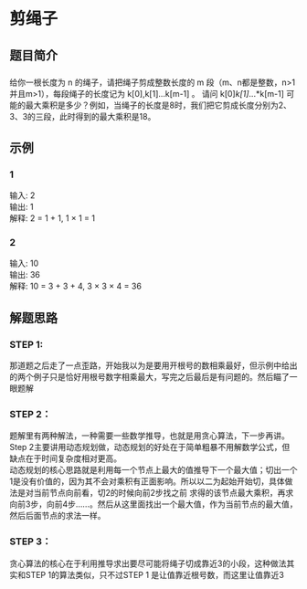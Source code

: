 # 剪绳子
## 题目简介  
###  
给你一根长度为 n 的绳子，请把绳子剪成整数长度的 m 段（m、n都是整数，n>1并且m>1），每段绳子的长度记为 k[0],k[1]...k[m-1] 。
请问 k[0]*k[1]*...*k[m-1] 可能的最大乘积是多少？例如，当绳子的长度是8时，我们把它剪成长度分别为2、3、3的三段，此时得到的最大乘积是18。
## 示例  
### 1  
输入: 2  
输出: 1  
解释: 2 = 1 + 1, 1 × 1 = 1  
### 2  
输入: 10  
输出: 36  
解释: 10 = 3 + 3 + 4, 3 × 3 × 4 = 36  
## 解题思路
### STEP 1:  
那道题之后走了一点歪路，开始我以为是要用开根号的数相乘最好，但示例中给出的两个例子只是恰好用根号数字相乘最大，写完之后最后是有问题的。然后瞄了一眼题解
### STEP 2：
题解里有两种解法，一种需要一些数学推导，也就是用贪心算法，下一步再讲。Step 2主要讲用动态规划做，动态规划的好处在于简单粗暴不用解数学公式，但缺点在于时间复杂度相对更高。  
动态规划的核心思路就是利用每一个节点上最大的值推导下一个最大值；切出一个1是没有价值的，因为其不会对乘积有正面影响。所以以二为起始开始切，具体做法是对当前节点向前看，切2的时候向前2步找之前
求得的该节点最大乘积，再求向前3步，向前4步……。然后从这里面找出一个最大值，作为当前节点的最大值，然后后面节点的求法一样。
### STEP 3：  
贪心算法的核心在于利用推导求出要尽可能将绳子切成靠近3的小段，这种做法其实和STEP 1的算法类似，只不过STEP 1 是让值靠近根号数，而这里让值靠近3
